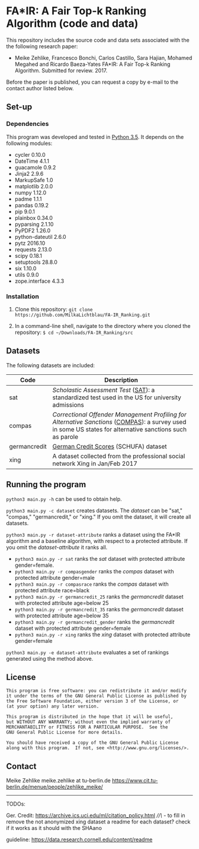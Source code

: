# FA*IR: A Fair Top-k Ranking Algorithm (code and data)

This repository includes the source code and data sets associated with the the following research paper:

* Meike Zehlike, Francesco Bonchi, Carlos Castillo, Sara Hajian, Mohamed Megahed and Ricardo Baeza-Yates FA\*IR: A Fair Top-k Ranking Algorithm. Submitted for review. 2017.

Before the paper is published, you can request a copy by e-mail to the contact author listed below.

## Set-up

### Dependencies

This program was developed and tested in [Python 3.5](https://www.python.org/downloads/release/python-350/). It depends on the following modules:

* cycler 0.10.0
* DateTime 4.1.1
* guacamole 0.9.2
* Jinja2 2.9.6
* MarkupSafe 1.0
* matplotlib 2.0.0
* numpy 1.12.0
* padme 1.1.1
* pandas 0.19.2
* pip 9.0.1
* plainbox 0.34.0
* pyparsing 2.1.10
* PyPDF2 1.26.0
* python-dateutil 2.6.0
* pytz 2016.10
* requests 2.13.0
* scipy 0.18.1
* setuptools 28.8.0
* six 1.10.0
* utils 0.9.0
* zope.interface 4.3.3  

### Installation

1. Clone this repository:
`git clone https://github.com/MilkaLichtblau/FA-IR_Ranking.git`

2. In a command-line shell, navigate to the directory where you cloned the repository:
`$ cd ~/Downloads/FA-IR_Ranking/src`

## Datasets

The following datasets are included:

| Code  | Description |
| ----- | ----------- |
| sat   | *Scholastic Assessment Test* ([SAT](https://secure-media.collegeboard.org/digitalServices/pdf/sat/sat-percentile-ranks-composite-crit-reading-math-writing-2014.pdf)): a standardized test used in the US for university admissions  |
| compas | *Correctional Offender Management Profiling for Alternative Sanctions* ([COMPAS](https://github.com/propublica/compas-analysis)): a survey used in some US states for alternative sanctions such as parole |
| germancredit | [German Credit Scores](https://archive.ics.uci.edu/ml/datasets/Statlog+(German+Credit+Data)) (SCHUFA) dataset |
| xing | A dataset collected from the professional social network Xing in Jan/Feb 2017 |

## Running the program

`python3 main.py -h` can be used to obtain help.

`python3 main.py -c dataset` creates datasets. The *dataset* can be "sat," "compas," "germancredit," or "xing." If you omit the dataset, it will create all datasets.

`python3 main.py -r dataset-attribute` ranks a dataset using the FA\*IR algorithm and a baseline algorithm, with respect to a protected attribute. If you omit the *dataset-attribute* it ranks all.

* `python3 main.py -r sat` ranks the *sat* dataset with protected attribute gender=female.
* `python3 main.py -r compasgender` ranks the *compas* dataset with protected attribute gender=male
* `python3 main.py -r compasrace` ranks the *compas* dataset with protected attribute race=black
* `python3 main.py -r germancredit_25` ranks the *germancredit* dataset with protected attribute age=below 25
* `python3 main.py -r germancredit_35` ranks the *germancredit* dataset with protected attribute age=below 35
* `python3 main.py -r germancredit_gender` ranks the *germancredit* dataset with protected attribute gender=female
* `python3 main.py -r xing` ranks the *xing* dataset with protected attribute gender=female

`python3 main.py -e dataset-attribute` evaluates a set of rankings generated using the method above.

## License
    This program is free software: you can redistribute it and/or modify
    it under the terms of the GNU General Public License as published by
    the Free Software Foundation, either version 3 of the License, or
    (at your option) any later version.

    This program is distributed in the hope that it will be useful,
    but WITHOUT ANY WARRANTY; without even the implied warranty of
    MERCHANTABILITY or FITNESS FOR A PARTICULAR PURPOSE.  See the
    GNU General Public License for more details.

    You should have received a copy of the GNU General Public License
    along with this program.  If not, see <http://www.gnu.org/licenses/>.

## Contact

Meike Zehlike
meike.zehlike at tu-berlin.de
https://www.cit.tu-berlin.de/menue/people/zehlike_meike/

-----------------------------

TODOs:

Ger. Credit:  https://archive.ics.uci.edu/ml/citation_policy.html
*//\\* - to fill in
remove the not anonymized xing dataset
a readme for each dataset?
check if it works as it should with the SHAano

guideline: https://data.research.cornell.edu/content/readme

